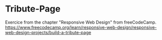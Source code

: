 # Tribute-Page
Exercice from the chapter "Responsive Web Design" from freeCodeCamp.
https://www.freecodecamp.org/learn/responsive-web-design/responsive-web-design-projects/build-a-tribute-page
